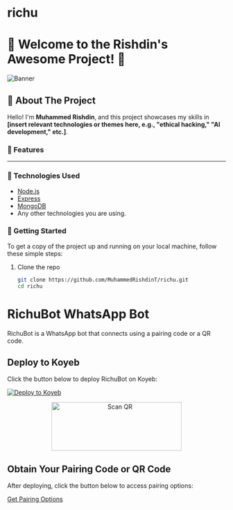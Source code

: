 # richu
# 🌟 Welcome to the **Rishdin's Awesome Project**! 🌟

![Banner](https://example.com/banner-image.jpg) <!-- Replace with your actual banner image URL -->

## 🚀 About The Project

Hello! I'm **Muhammed Rishdin**, and this project showcases my skills in **[insert relevant technologies or themes here, e.g., "ethical hacking," "AI development," etc.]**. 

### 🎯 Features
**********

### 🔧 Technologies Used

- [Node.js](https://nodejs.org/en/)
- [Express](https://expressjs.com/)
- [MongoDB](https://www.mongodb.com/)
- Any other technologies you are using.

### 📂 Getting Started

To get a copy of the project up and running on your local machine, follow these simple steps:

1. Clone the repo
   ```bash
   git clone https://github.com/MuhammedRishdinT/richu.git
   cd richu


# RichuBot WhatsApp Bot

RichuBot is a WhatsApp bot that connects using a pairing code or a QR code.

## Deploy to Koyeb

Click the button below to deploy RichuBot on Koyeb:

[![Deploy to Koyeb](https://raw.githubusercontent.com/koyeb/koyeb-button/master/button.svg)](https://app.koyeb.com/deploy?repository=https://github.com/MuhammedRishdinT/richu)

<div align="center">
   
<a href="https://raganork.online/"><img align="center" src="https://i.imgur.com/dzPTA6u.png" alt="Scan QR" height="112" width="300" /></a><br>

</div>


## Obtain Your Pairing Code or QR Code

After deploying, click the button below to access pairing options:

[Get Pairing Options](https://muhammedrishdint.github.io/richu/pairing.html)
